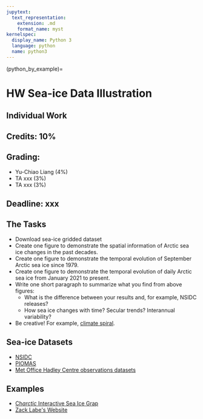 ```yaml
---
jupytext:
  text_representation:
    extension: .md
    format_name: myst
kernelspec:
  display_name: Python 3
  language: python
  name: python3
---
```


(python_by_example)=

# HW Sea-ice Data Illustration

## Individual Work

## Credits: 10%

## Grading:
- Yu-Chiao Liang (4%)
- TA xxx (3%) 
- TA xxx (3%)

## Deadline: xxx

## The Tasks

- Download sea-ice gridded dataset
- Create one figure to demonstrate the spatial information of Arctic sea ice changes in the past decades.
- Create one figure to demonstrate the temporal evolution of September Arctic sea ice since 1979.
- Create one figure to demonstrate the temporal evolution of daily Arctic sea ice from January 2021 to present.
- Write one short paragraph to summarize what you find from above figures:
  - What is the difference between your results and, for example, NSIDC releases?
  - How sea ice changes with time? Secular trends? Interannual variability?
- Be creative! For example, [climate spiral](http://www.climate-lab-book.ac.uk/spirals/).

## Sea-ice Datasets

- [NSIDC](https://nsidc.org/data/search/#keywords=sea+ice/sortKeys=score,,desc/facetFilters=%257B%257D/pageNumber=1/itemsPerPage=25)
- [PIOMAS](http://psc.apl.uw.edu/research/projects/arctic-sea-ice-volume-anomaly/data/model_grid)
- [Met Office Hadley Centre observations datasets](https://www.metoffice.gov.uk/hadobs/hadisst/data/download.html)

## Examples

- [Ch$arctic$ Interactive Sea Ice Grap](https://nsidc.org/arcticseaicenews/charctic-interactive-sea-ice-graph/)
- [Zack Labe's Website](https://sites.uci.edu/zlabe/arctic-sea-ice-figures/)


